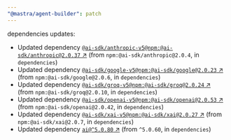```yaml
---
"@mastra/agent-builder": patch
---
```

dependencies updates:
  - Updated dependency [`@ai-sdk/anthropic-v5@npm:@ai-sdk/anthropic@2.0.37` ↗︎](https://www.npmjs.com/package/@ai-sdk/anthropic-v5/v/2.0.37) (from `npm:@ai-sdk/anthropic@2.0.4`, in `dependencies`)
  - Updated dependency [`@ai-sdk/google-v5@npm:@ai-sdk/google@2.0.23` ↗︎](https://www.npmjs.com/package/@ai-sdk/google-v5/v/2.0.23) (from `npm:@ai-sdk/google@2.0.6`, in `dependencies`)
  - Updated dependency [`@ai-sdk/groq-v5@npm:@ai-sdk/groq@2.0.24` ↗︎](https://www.npmjs.com/package/@ai-sdk/groq-v5/v/2.0.24) (from `npm:@ai-sdk/groq@2.0.10`, in `dependencies`)
  - Updated dependency [`@ai-sdk/openai-v5@npm:@ai-sdk/openai@2.0.53` ↗︎](https://www.npmjs.com/package/@ai-sdk/openai-v5/v/2.0.53) (from `npm:@ai-sdk/openai@2.0.42`, in `dependencies`)
  - Updated dependency [`@ai-sdk/xai-v5@npm:@ai-sdk/xai@2.0.27` ↗︎](https://www.npmjs.com/package/@ai-sdk/xai-v5/v/2.0.27) (from `npm:@ai-sdk/xai@2.0.7`, in `dependencies`)
  - Updated dependency [`ai@^5.0.80` ↗︎](https://www.npmjs.com/package/ai/v/5.0.80) (from `^5.0.60`, in `dependencies`)
